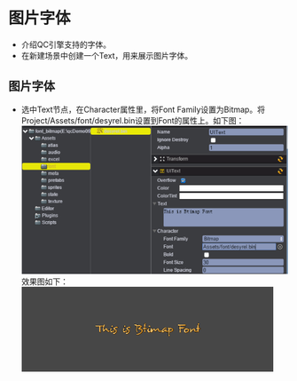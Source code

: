 # 图片字体

* 介绍QC引擎支持的字体。
* 在新建场景中创建一个Text，用来展示图片字体。

## 图片字体

* 选中Text节点，在Character属性里，将Font Family设置为Bitmap。将Project/Assets/font/desyrel.bin设置到Font的属性上。如下图：<br>
![](images\bitmap.png)<br>
效果图如下：<br>
![](images\bitmapUI.png)<br>
